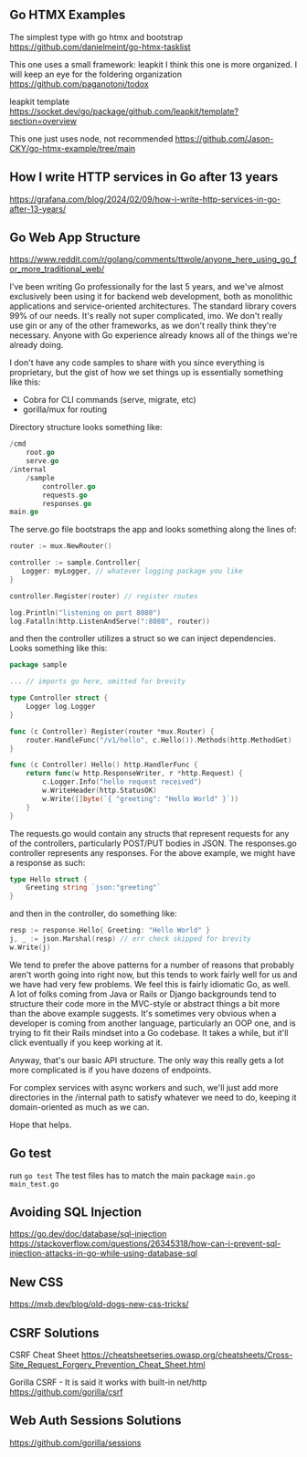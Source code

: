 ## Go HTMX Examples
The simplest type with go htmx and bootstrap
https://github.com/danielmeint/go-htmx-tasklist

This one uses a small framework: leapkit
I think this one is more organized. I will keep an eye for the foldering organization
https://github.com/paganotoni/todox

leapkit template
https://socket.dev/go/package/github.com/leapkit/template?section=overview

This one just uses node, not recommended
https://github.com/Jason-CKY/go-htmx-example/tree/main

## How I write HTTP services in Go after 13 years
https://grafana.com/blog/2024/02/09/how-i-write-http-services-in-go-after-13-years/

## Go Web App Structure
https://www.reddit.com/r/golang/comments/ttwole/anyone_here_using_go_for_more_traditional_web/

 I've been writing Go professionally for the last 5 years, and we've almost exclusively been using it for backend web development, both as monolithic applications and service-oriented architectures. The standard library covers 99% of our needs. It's really not super complicated, imo. We don't really use gin or any of the other frameworks, as we don't really think they're necessary. Anyone with Go experience already knows all of the things we're already doing.

I don't have any code samples to share with you since everything is proprietary, but the gist of how we set things up is essentially something like this:
- Cobra for CLI commands (serve, migrate, etc)
- gorilla/mux for routing

 Directory structure looks something like:
```go
/cmd
    root.go
    serve.go
/internal
    /sample
        controller.go
        requests.go
        responses.go
main.go
```

The serve.go file bootstraps the app and looks something along the lines of:
```go
router := mux.NewRouter()

controller := sample.Controller{
   Logger: myLogger, // whatever logging package you like
}

controller.Register(router) // register routes

log.Println("listening on port 8080")
log.Fatalln(http.ListenAndServe(":8080", router))
```

and then the controller utilizes a struct so we can inject dependencies. Looks something like this:
```go
package sample

... // imports go here, omitted for brevity

type Controller struct {
    Logger log.Logger
}

func (c Controller) Register(router *mux.Router) {
    router.HandleFunc("/v1/hello", c.Hello()).Methods(http.MethodGet)
}

func (c Controller) Hello() http.HandlerFunc {
    return func(w http.ResponseWriter, r *http.Request) {
        c.Logger.Info("hello request received")
        w.WriteHeader(http.StatusOK)
        w.Write([]byte(`{ "greeting": "Hello World" }`))
    }
}
```

The requests.go would contain any structs that represent requests for any of the controllers, particularly POST/PUT bodies in JSON. The responses.go controller represents any responses. For the above example, we might have a response as such:

```go
type Hello struct {
    Greeting string `json:"greeting"`
}
```

and then in the controller, do something like:

```go
resp := response.Hello{ Greeting: "Hello World" }
j, _ := json.Marshal(resp) // err check skipped for brevity
w.Write(j)
```

We tend to prefer the above patterns for a number of reasons that probably aren't worth going into right now, but this tends to work fairly well for us and we have had very few problems. We feel this is fairly idiomatic Go, as well. A lot of folks coming from Java or Rails or Django backgrounds tend to structure their code more in the MVC-style or abstract things a bit more than the above example suggests. It's sometimes very obvious when a developer is coming from another language, particularly an OOP one, and is trying to fit their Rails mindset into a Go codebase. It takes a while, but it'll click eventually if you keep working at it.

Anyway, that's our basic API structure. The only way this really gets a lot more complicated is if you have dozens of endpoints.

For complex services with async workers and such, we'll just add more directories in the /internal path to satisfy whatever we need to do, keeping it domain-oriented as much as we can.

Hope that helps.

## Go test
run `go test`
The test files has to match the main package
`main.go main_test.go`

## Avoiding SQL Injection
https://go.dev/doc/database/sql-injection
https://stackoverflow.com/questions/26345318/how-can-i-prevent-sql-injection-attacks-in-go-while-using-database-sql

## New CSS
https://mxb.dev/blog/old-dogs-new-css-tricks/

## CSRF Solutions
CSRF Cheat Sheet
https://cheatsheetseries.owasp.org/cheatsheets/Cross-Site_Request_Forgery_Prevention_Cheat_Sheet.html

Gorilla CSRF - It is said it works with built-in net/http
https://github.com/gorilla/csrf

## Web Auth Sessions Solutions
https://github.com/gorilla/sessions
